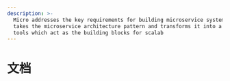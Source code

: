 ```yaml
---
description: >-
  Micro addresses the key requirements for building microservice systems. It
  takes the microservice architecture pattern and transforms it into a set of
  tools which act as the building blocks for scalab
---
```


# 文档

